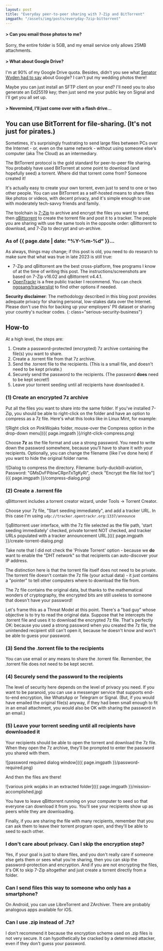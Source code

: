 ```yaml
---
layout: post
title: "Everyday peer-to-peer sharing with 7-Zip and BitTorrent"
imgpath: "/assets/img/posts/everyday-7zip-bittorrent"
---
```


#### > Can you email those photos to me?

Sorry, the entire folder is 5GB, and my email service only allows 25MB attachments.

#### > What about Google Drive?

I'm at 90% of my Google Drive quota. Besides, didn't you see what
[Senator Wyden had to say](https://www.documentcloud.org/documents/24191267-wyden_smartphone_push_notification_surveillance_letter_to_doj_-_signed)
about Google? I can't put my wedding photos there!

Maybe you can just install an SFTP client on your end? I'll need you to also
generate an Ed25519 key; then just send me your public key on Signal and I'll get you all set up.

#### > Nevermind, I'll just come over with a flash drive...

## You can use BitTorrent for file-sharing. (It's not just for pirates.)

Sometimes, it's surprisingly frustrating to send large files between PCs over the Internet -
or, even on the same network - without using someone else's computer
(aka The Cloud) as an intermediary.

The BitTorrent protocol is the gold standard for peer-to-peer file
sharing. You probably have used BitTorrent at some point to download (and hopefully seed)
a torrent. Where did that torrent come from? Someone created it!

It's actually easy to
create your own torrent, even just to send to one or two other people.
You can use BitTorrent as a self-hosted
means to share files like photos or videos, with decent privacy, and it's simple enough
to use with moderately tech-savvy friends and family.

The toolchain is [7-Zip](https://7-zip.org/download.html) to archive and encrypt
the files you want to send, then [qBittorrent](https://www.qbittorrent.org/download) to
create the torrent file and post it to a tracker. The people you are sharing with use
the same tools in the opposite order: qBittorrent to download, and 7-Zip to decrypt
and un-archive.

### As of {{ page.date | date: "%Y-%m-%d" }}...

As always, things may change; if this post is old, you need to do research to make
sure that what was true in late 2023 is still true:

* 7-Zip and qBittorrent are the best cross-platform, free programs I know of at the
time of writing this post. The instructions/screenshots are based on 7-Zip v16.02 and
qBittorrent v4.4.1.
* [OpenTrackr](http://tracker.opentrackr.org/) is a free public tracker I recommend.
You can check [ngosang/trackerslist](https://github.com/ngosang/trackerslist) to find
other options if needed.

**Security disclaimer**: The methodology described in this blog post provides adequate privacy for sharing
personal, low-stakes data over the Internet.
Please don't use this for backing up your employers' PII dataset or sharing
your country's nuclear codes.
{: class="serious-security-business"}

## How-to

At a high level, the steps are:

1. Create a password-protected (encrypted) 7z archive containing the file(s) you want to share.
2. Create a .torrent file from that 7z archive.
3. Send the .torrent file to the recipients. (This is a small file, and doesn't need to be kept private.)
4. Securely send the password to the recipients. (The password **does** need to be kept secret!)
5. Leave your torrent seeding until all recipients have downloaded it.

### (1) Create an encrypted 7z archive

Put all the files you want to share into the same folder.
If you've installed 7-Zip, you should be able to right-click on the folder and have an
option to compress as a 7z file. Here's what this looks like in Linux Mint, for example:

![Right click on PinkWojaks folder, mouse-over the Compress option in the drop-down menu]({{ page.imgpath }}/right-click-compress.png)

Choose **7z** as the file format and use a strong password.
You need to write down the password somewhere, because you'll have to share it with your recipients.
Optionally, you can change the filename (like I've done here) if you want to hide the
original folder name.

![Dialog to compress the directory. Filename: burly-duckbill-aviation, Password: "GMsDvFPibiwCRpnTxTgKyRi", check "Encrypt the file list too"]({{ page.imgpath }}/compress-dialog.png)

### (2) Create a .torrent file

qBittorrent includes a torrent creator wizard, under Tools -> Torrent Creator.

Choose your 7z file, "Start seeding immediately", and
add a tracker URL. In this case I'm using `udp://tracker.opentrackr.org:1337/announce`

![qBittorrent user interface, with the 7z file selected as the file path, 'start seeding immediately' checked, private torrent NOT checked, and tracker URLs populated with a tracker announcement URL.]({{ page.imgpath }}/create-torrent-dialog.png)

Take note that I did not check the 'Private Torrent' option - because we **do** want
to enable the "DHT network" so that recipients can auto-discover your IP address.

The distinction here is that the torrent file itself does not need to be private.
The torrent file doesn't contain the 7z file (your actual data) - it just contains
a "pointer" to tell other computers where to download the file from.

The 7z file contains the original data, but thanks to the mathematical wonders of
cryptography, the encrypted bits are still useless to someone that doesn't have your password!

Let's frame this as a Threat Model at this point. There's a "bad guy" whose objective
is to try to read the original data. Suppose that he intercepts the .torrent file and
uses it to download the encrypted 7z file.
That's perfectly OK: because you used a strong password when you created
the 7z file, the unintended recipient still can't open it, because he doesn't know
and won't be able to guess your password.

### (3) Send the .torrent file to the recipients

You can use email or any means to share the .torrent file. Remember, the .torrent file does not need
to be kept secret.

### (4) Securely send the password to the recipients

The level of security here depends on the level of privacy you need. If you want
to be paranoid, you can use a messenger service that supports end-to-end encryption, like WhatsApp or
Telegram or Signal. (But, if you would have emailed the original file(s) anyway,
if they had been small enough to fit in an email attachment, you would also be OK with sharing the
password in an email.)

### (5) Leave your torrent seeding until all recipients have downloaded it

Your recipients should be able to open the torrent and download the 7z file. When they open the 7z 
archive, they'll be prompted to enter the password you shared with them.

![password required dialog window]({{ page.imgpath }}/password-required.png)

And then the files are there!

![various pink wojaks in an extracted folder]({{ page.imgpath }}/mission-accomplished.jpg)

You have to leave qBittorrent running on your computer to seed so that
everyone can download it from you. You'll see your recipients
show up as peers while they are downloading.

Finally, if you are sharing the file with many recipients, remember that you can
ask them to leave their torrent program open, and they'll be able to seed to each other.

### I don't care about privacy. Can I skip the encryption step?

Yes, if your goal is just to share files, and you don't really care if someone else gets them
or sees what you're sharing, then you can skip the password-protection and encryption.
And if you are not encrypting the files, it's OK to skip 7-Zip altogether and
just create a torrent directly from a folder.

### Can I send files this way to someone who only has a smartphone?

On Android, you can use LibreTorrent and ZArchiver. There are probably analogous apps available for iOS.

### Can I use .zip instead of .7z?

I don't recommend it because the encryption scheme used on .zip files is not very secure.
It can hypothetically be cracked by a determined attacker, even if they don't guess your password.
